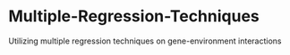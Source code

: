 # Multiple-Regression-Techniques
Utilizing multiple regression techniques on gene-environment interactions
